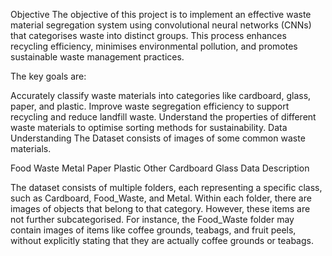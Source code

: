 Objective
The objective of this project is to implement an effective waste material segregation system using convolutional neural networks (CNNs) that categorises waste into distinct groups. This process enhances recycling efficiency, minimises environmental pollution, and promotes sustainable waste management practices.

The key goals are:

Accurately classify waste materials into categories like cardboard, glass, paper, and plastic.
Improve waste segregation efficiency to support recycling and reduce landfill waste.
Understand the properties of different waste materials to optimise sorting methods for sustainability.
Data Understanding
The Dataset consists of images of some common waste materials.

Food Waste
Metal
Paper
Plastic
Other
Cardboard
Glass
Data Description

The dataset consists of multiple folders, each representing a specific class, such as Cardboard, Food_Waste, and Metal.
Within each folder, there are images of objects that belong to that category.
However, these items are not further subcategorised.
For instance, the Food_Waste folder may contain images of items like coffee grounds, teabags, and fruit peels, without explicitly stating that they are actually coffee grounds or teabags.

